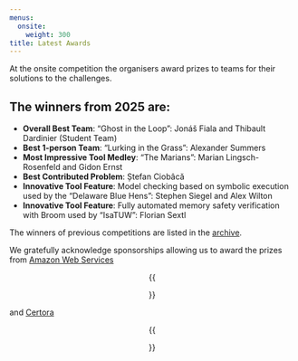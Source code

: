 ```yaml
---
menus: 
  onsite:
    weight: 300
title: Latest Awards	
---
```


At the onsite competition the organisers award prizes to teams for
their solutions to the challenges.

## The winners from 2025 are:

* **Overall Best Team**: “Ghost in the Loop”:  Jonáš Fiala and Thibault Dardinier (Student Team)
* **Best 1-person Team**: “Lurking in the Grass”: Alexander Summers
* **Most Impressive Tool Medley**: “The Marians”: Marian Lingsch-Rosenfeld and Gidon Ernst
* **Best Contributed Problem**: Ștefan Ciobâcă
* **Innovative Tool Feature**: Model checking based on symbolic execution used by the “Delaware Blue Hens”: Stephen Siegel and Alex Wilton
* **Innovative Tool Feature**: Fully automated memory safety verification with Broom used by “IsaTUW”: Florian Sextl

The winners of previous competitions are listed in the 
[archive](../archive/).

We gratefully acknowledge sponsorships allowing us to award the prizes
from [Amazon Web Services](https://aws.amazon.com/)

<center>
{{<figure link="https://aws.amazon.com/" 
         src="aws.jpg" alt="Link to Amazon Web Services"
         width="20em"
>}}
</center>

and [Certora](https://certora.com/)
<center>
{{<figure link="https://certora.com/" 
         src="https://docs.certora.com/en/latest/_static/Certora_Logo_Black.svg" alt="Link to Certora"
         width="20em"
         caption="Certora"
>}}
</center>
